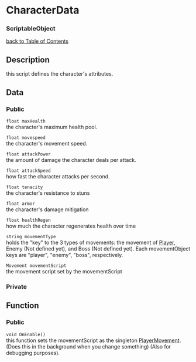 # CharacterData
### ScriptableObject

[back to Table of Contents](/TableOfContents.md)

## Description
this script defines the character's attributes.
## Data

### Public 

`float maxHealth`  
the character's maximum health pool.

`float movespeed`   
the character's movement speed.

`float attackPower`  
the amount of damage the character deals per attack.

`float attackSpeed`  
how fast the character attacks per second.

`float tenacity`  
the character's resistance to stuns

`float armor`  
the character's damage mitigation 

`float healthRegen`  
how much the character regenerates health over time

`string movementType`  
holds the "key" to the 3 types of movements: the movement of [Player](/Assets/Scripts/Character/Player/), Enemy (Not defined yet), and Boss (Not defined yet). Each movementObject keys are "player", "enemy", "boss", respectively.

`Movement movementScript`  
the movement script set by the movementScript
### Private

## Function

### Public

`void OnEnable()`  
this function sets the movementScript as the singleton [PlayerMovement](/Assets/Scripts/Character/Player/PlayerMovement.md). (Does this in the background when you change something) (Also for debugging purposes).